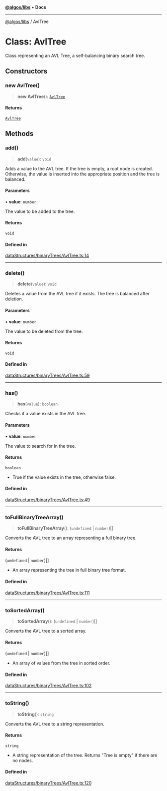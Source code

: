 [**@algos/libs**](../README.md) • **Docs**

***

[@algos/libs](../globals.md) / AvlTree

# Class: AvlTree

Class representing an AVL Tree, a self-balancing binary search tree.

## Constructors

### new AvlTree()

> **new AvlTree**(): [`AvlTree`](AvlTree.md)

#### Returns

[`AvlTree`](AvlTree.md)

## Methods

### add()

> **add**(`value`): `void`

Adds a value to the AVL tree. If the tree is empty, a root node is created.
Otherwise, the value is inserted into the appropriate position and the tree is balanced.

#### Parameters

• **value**: `number`

The value to be added to the tree.

#### Returns

`void`

#### Defined in

[dataStructures/binaryTrees/AvlTree.ts:14](https://bitbucket.org/vladbasin/algos/src/5a7ff036d2baf511556b0e58f1b60a1888b2ff2f/libs/algos/src/lib/dataStructures/binaryTrees/AvlTree.ts#lines-14)

***

### delete()

> **delete**(`value`): `void`

Deletes a value from the AVL tree if it exists. The tree is balanced after deletion.

#### Parameters

• **value**: `number`

The value to be deleted from the tree.

#### Returns

`void`

#### Defined in

[dataStructures/binaryTrees/AvlTree.ts:59](https://bitbucket.org/vladbasin/algos/src/5a7ff036d2baf511556b0e58f1b60a1888b2ff2f/libs/algos/src/lib/dataStructures/binaryTrees/AvlTree.ts#lines-59)

***

### has()

> **has**(`value`): `boolean`

Checks if a value exists in the AVL tree.

#### Parameters

• **value**: `number`

The value to search for in the tree.

#### Returns

`boolean`

- True if the value exists in the tree, otherwise false.

#### Defined in

[dataStructures/binaryTrees/AvlTree.ts:49](https://bitbucket.org/vladbasin/algos/src/5a7ff036d2baf511556b0e58f1b60a1888b2ff2f/libs/algos/src/lib/dataStructures/binaryTrees/AvlTree.ts#lines-49)

***

### toFullBinaryTreeArray()

> **toFullBinaryTreeArray**(): (`undefined` \| `number`)[]

Converts the AVL tree to an array representing a full binary tree.

#### Returns

(`undefined` \| `number`)[]

- An array representing the tree in full binary tree format.

#### Defined in

[dataStructures/binaryTrees/AvlTree.ts:111](https://bitbucket.org/vladbasin/algos/src/5a7ff036d2baf511556b0e58f1b60a1888b2ff2f/libs/algos/src/lib/dataStructures/binaryTrees/AvlTree.ts#lines-111)

***

### toSortedArray()

> **toSortedArray**(): (`undefined` \| `number`)[]

Converts the AVL tree to a sorted array.

#### Returns

(`undefined` \| `number`)[]

- An array of values from the tree in sorted order.

#### Defined in

[dataStructures/binaryTrees/AvlTree.ts:102](https://bitbucket.org/vladbasin/algos/src/5a7ff036d2baf511556b0e58f1b60a1888b2ff2f/libs/algos/src/lib/dataStructures/binaryTrees/AvlTree.ts#lines-102)

***

### toString()

> **toString**(): `string`

Converts the AVL tree to a string representation.

#### Returns

`string`

- A string representation of the tree. Returns "Tree is empty" if there are no nodes.

#### Defined in

[dataStructures/binaryTrees/AvlTree.ts:120](https://bitbucket.org/vladbasin/algos/src/5a7ff036d2baf511556b0e58f1b60a1888b2ff2f/libs/algos/src/lib/dataStructures/binaryTrees/AvlTree.ts#lines-120)
